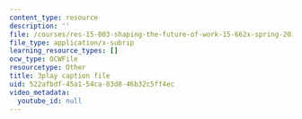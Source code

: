 ```yaml
---
content_type: resource
description: ''
file: /courses/res-15-003-shaping-the-future-of-work-15-662x-spring-2016/522afbdf45a154ca83d846b32c5ff4ec_Hu-ZLesnxfc.vtt
file_type: application/x-subrip
learning_resource_types: []
ocw_type: OCWFile
resourcetype: Other
title: 3play caption file
uid: 522afbdf-45a1-54ca-83d8-46b32c5ff4ec
video_metadata:
  youtube_id: null
---
```

